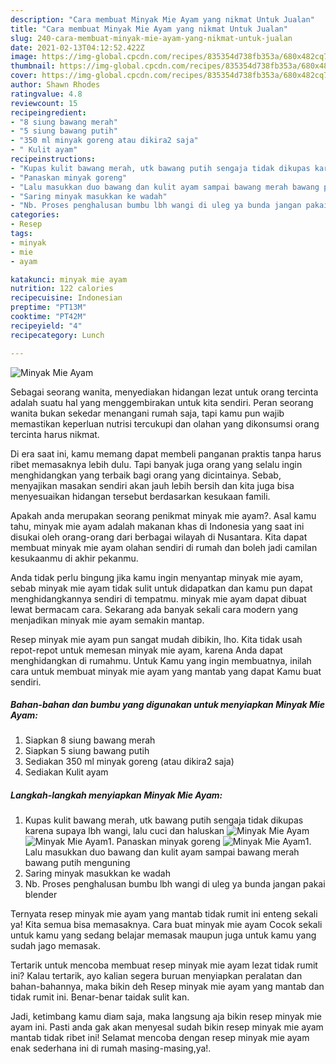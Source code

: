 ```yaml
---
description: "Cara membuat Minyak Mie Ayam yang nikmat Untuk Jualan"
title: "Cara membuat Minyak Mie Ayam yang nikmat Untuk Jualan"
slug: 240-cara-membuat-minyak-mie-ayam-yang-nikmat-untuk-jualan
date: 2021-02-13T04:12:52.422Z
image: https://img-global.cpcdn.com/recipes/835354d738fb353a/680x482cq70/minyak-mie-ayam-foto-resep-utama.jpg
thumbnail: https://img-global.cpcdn.com/recipes/835354d738fb353a/680x482cq70/minyak-mie-ayam-foto-resep-utama.jpg
cover: https://img-global.cpcdn.com/recipes/835354d738fb353a/680x482cq70/minyak-mie-ayam-foto-resep-utama.jpg
author: Shawn Rhodes
ratingvalue: 4.8
reviewcount: 15
recipeingredient:
- "8 siung bawang merah"
- "5 siung bawang putih"
- "350 ml minyak goreng atau dikira2 saja"
- " Kulit ayam"
recipeinstructions:
- "Kupas kulit bawang merah, utk bawang putih sengaja tidak dikupas karena supaya lbh wangi, lalu cuci dan haluskan"
- "Panaskan minyak goreng"
- "Lalu masukkan duo bawang dan kulit ayam sampai bawang merah bawang putih menguning"
- "Saring minyak masukkan ke wadah"
- "Nb. Proses penghalusan bumbu lbh wangi di uleg ya bunda jangan pakai blender"
categories:
- Resep
tags:
- minyak
- mie
- ayam

katakunci: minyak mie ayam 
nutrition: 122 calories
recipecuisine: Indonesian
preptime: "PT13M"
cooktime: "PT42M"
recipeyield: "4"
recipecategory: Lunch

---
```



![Minyak Mie Ayam](https://img-global.cpcdn.com/recipes/835354d738fb353a/680x482cq70/minyak-mie-ayam-foto-resep-utama.jpg)

Sebagai seorang wanita, menyediakan hidangan lezat untuk orang tercinta adalah suatu hal yang menggembirakan untuk kita sendiri. Peran seorang  wanita bukan sekedar menangani rumah saja, tapi kamu pun wajib memastikan keperluan nutrisi tercukupi dan olahan yang dikonsumsi orang tercinta harus nikmat.

Di era  saat ini, kamu memang dapat membeli panganan praktis tanpa harus ribet memasaknya lebih dulu. Tapi banyak juga orang yang selalu ingin menghidangkan yang terbaik bagi orang yang dicintainya. Sebab, menyajikan masakan sendiri akan jauh lebih bersih dan kita juga bisa menyesuaikan hidangan tersebut berdasarkan kesukaan famili. 



Apakah anda merupakan seorang penikmat minyak mie ayam?. Asal kamu tahu, minyak mie ayam adalah makanan khas di Indonesia yang saat ini disukai oleh orang-orang dari berbagai wilayah di Nusantara. Kita dapat membuat minyak mie ayam olahan sendiri di rumah dan boleh jadi camilan kesukaanmu di akhir pekanmu.

Anda tidak perlu bingung jika kamu ingin menyantap minyak mie ayam, sebab minyak mie ayam tidak sulit untuk didapatkan dan kamu pun dapat menghidangkannya sendiri di tempatmu. minyak mie ayam dapat dibuat lewat bermacam cara. Sekarang ada banyak sekali cara modern yang menjadikan minyak mie ayam semakin mantap.

Resep minyak mie ayam pun sangat mudah dibikin, lho. Kita tidak usah repot-repot untuk memesan minyak mie ayam, karena Anda dapat menghidangkan di rumahmu. Untuk Kamu yang ingin membuatnya, inilah cara untuk membuat minyak mie ayam yang mantab yang dapat Kamu buat sendiri.

<!--inarticleads1-->

##### Bahan-bahan dan bumbu yang digunakan untuk menyiapkan Minyak Mie Ayam:

1. Siapkan 8 siung bawang merah
1. Siapkan 5 siung bawang putih
1. Sediakan 350 ml minyak goreng (atau dikira2 saja)
1. Sediakan  Kulit ayam




<!--inarticleads2-->

##### Langkah-langkah menyiapkan Minyak Mie Ayam:

1. Kupas kulit bawang merah, utk bawang putih sengaja tidak dikupas karena supaya lbh wangi, lalu cuci dan haluskan
<img src="https://img-global.cpcdn.com/steps/4b6c07c47f56d183/160x128cq70/minyak-mie-ayam-langkah-memasak-1-foto.jpg" alt="Minyak Mie Ayam"><img src="https://img-global.cpcdn.com/steps/a06a8dcbd24a3eb4/160x128cq70/minyak-mie-ayam-langkah-memasak-1-foto.jpg" alt="Minyak Mie Ayam">1. Panaskan minyak goreng
<img src="https://img-global.cpcdn.com/steps/0b8f1cee9cffa64e/160x128cq70/minyak-mie-ayam-langkah-memasak-2-foto.jpg" alt="Minyak Mie Ayam">1. Lalu masukkan duo bawang dan kulit ayam sampai bawang merah bawang putih menguning
1. Saring minyak masukkan ke wadah
1. Nb. Proses penghalusan bumbu lbh wangi di uleg ya bunda jangan pakai blender




Ternyata resep minyak mie ayam yang mantab tidak rumit ini enteng sekali ya! Kita semua bisa memasaknya. Cara buat minyak mie ayam Cocok sekali untuk kamu yang sedang belajar memasak maupun juga untuk kamu yang sudah jago memasak.

Tertarik untuk mencoba membuat resep minyak mie ayam lezat tidak rumit ini? Kalau tertarik, ayo kalian segera buruan menyiapkan peralatan dan bahan-bahannya, maka bikin deh Resep minyak mie ayam yang mantab dan tidak rumit ini. Benar-benar taidak sulit kan. 

Jadi, ketimbang kamu diam saja, maka langsung aja bikin resep minyak mie ayam ini. Pasti anda gak akan menyesal sudah bikin resep minyak mie ayam mantab tidak ribet ini! Selamat mencoba dengan resep minyak mie ayam enak sederhana ini di rumah masing-masing,ya!.

